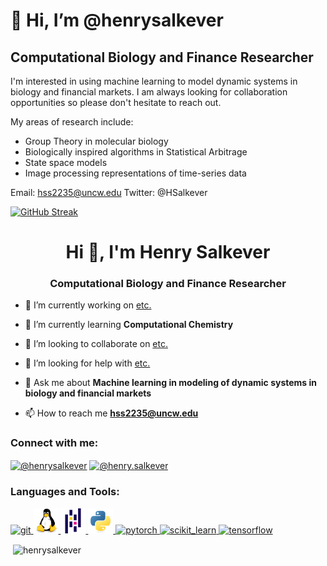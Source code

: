 <h1>👋 Hi, I’m @henrysalkever</h1>

<h2>Computational Biology and Finance Researcher</h2>

I'm interested in using machine learning to model dynamic systems in biology and financial markets. 
I am always looking for collaboration opportunities so please don't hesitate to reach out. 

My areas of research include: 
- Group Theory in molecular biology
- Biologically inspired algorithms in Statistical Arbitrage
- State space models
- Image processing representations of time-series data

Email: hss2235@uncw.edu
Twitter: @HSalkever











[![GitHub Streak](https://github-readme-streak-stats.herokuapp.com/?user=henrysalkever)](https://git.io/streak-stats)



<h1 align="center">Hi 👋, I'm Henry Salkever</h1>
<h3 align="center">Computational Biology and Finance Researcher</h3>

- 🔭 I’m currently working on [etc.](etc.)

- 🌱 I’m currently learning **Computational Chemistry**

- 👯 I’m looking to collaborate on [etc.](etc.)

- 🤝 I’m looking for help with [etc.](etc.)

- 💬 Ask me about **Machine learning in modeling of dynamic systems in biology and financial markets**

- 📫 How to reach me **hss2235@uncw.edu**

<h3 align="left">Connect with me:</h3>
<p align="left">
<a href="https://linkedin.com/in/henrysalkever/" target="blank"><img align="center" src="https://raw.githubusercontent.com/rahuldkjain/github-profile-readme-generator/master/src/images/icons/Social/linked-in-alt.svg" alt="@henrysalkever" height="30" width="40" /></a>
<a href="https://medium.com/@henry.salkever" target="blank"><img align="center" src="https://raw.githubusercontent.com/rahuldkjain/github-profile-readme-generator/master/src/images/icons/Social/medium.svg" alt="@henry.salkever" height="30" width="40" /></a>
</p>

<h3 align="left">Languages and Tools:</h3>
<p align="left"> <a href="https://git-scm.com/" target="_blank" rel="noreferrer"> <img src="https://www.vectorlogo.zone/logos/git-scm/git-scm-icon.svg" alt="git" width="40" height="40"/> </a> <a href="https://www.linux.org/" target="_blank" rel="noreferrer"> <img src="https://raw.githubusercontent.com/devicons/devicon/master/icons/linux/linux-original.svg" alt="linux" width="40" height="40"/> </a> <a href="https://pandas.pydata.org/" target="_blank" rel="noreferrer"> <img src="https://raw.githubusercontent.com/devicons/devicon/2ae2a900d2f041da66e950e4d48052658d850630/icons/pandas/pandas-original.svg" alt="pandas" width="40" height="40"/> </a> <a href="https://www.python.org" target="_blank" rel="noreferrer"> <img src="https://raw.githubusercontent.com/devicons/devicon/master/icons/python/python-original.svg" alt="python" width="40" height="40"/> </a> <a href="https://pytorch.org/" target="_blank" rel="noreferrer"> <img src="https://www.vectorlogo.zone/logos/pytorch/pytorch-icon.svg" alt="pytorch" width="40" height="40"/> </a> <a href="https://scikit-learn.org/" target="_blank" rel="noreferrer"> <img src="https://upload.wikimedia.org/wikipedia/commons/0/05/Scikit_learn_logo_small.svg" alt="scikit_learn" width="40" height="40"/> </a> <a href="https://www.tensorflow.org" target="_blank" rel="noreferrer"> <img src="https://www.vectorlogo.zone/logos/tensorflow/tensorflow-icon.svg" alt="tensorflow" width="40" height="40"/> </a> </p>


<p>&nbsp;<img align="center" src="https://github-readme-stats.vercel.app/api?username=henrysalkever&show_icons=true&locale=en" alt="henrysalkever" /></p>


